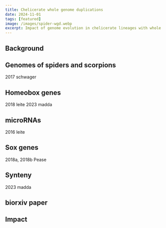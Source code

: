```yaml
---
title: Chelicerate whole genome duplications
date: 2024-11-01
tags: [featured]
image: /images/spider-wgd.webp
excerpt: Impact of genome evolution in chelicerate lineages with whole genome duplication
---
```


## Background

## Genomes of spiders and scorpions
2017 schwager

## Homeobox genes
2018 leite
2023 madda

## microRNAs
2016 leite

## Sox genes
2018a, 2018b Pease

## Synteny
2023 madda

## biorxiv paper

## Impact